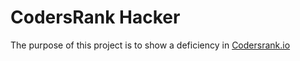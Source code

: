 # CodersRank Hacker

The purpose of this project is to show a deficiency in [Codersrank.io](https://codersrank.io)
